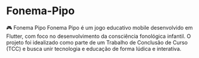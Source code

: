# Fonema-Pipo
🎮 Fonema Pipo
Fonema Pipo é um jogo educativo mobile desenvolvido em Flutter, com foco no desenvolvimento da consciência fonológica infantil. O projeto foi idealizado como parte de um Trabalho de Conclusão de Curso (TCC) e busca unir tecnologia e educação de forma lúdica e interativa.
